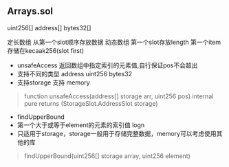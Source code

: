 ## Arrays.sol

uint256[]   address[]   bytes32[]

定长数组 从第一个slot顺序存放数据
动态数组 第一个slot存放length  第一个item存储在kecaak256(slot first)

- unsafeAccess 返回数组中指定索引的元素值,自行保证pos不会超出
- 支持不同的类型 address uint256 bytes32
- 支持storage  支持 memory
> function unsafeAccess(address[] storage arr, uint256 pos) internal pure returns (StorageSlot.AddressSlot storage)

- findUpperBound
- 第一个大于或等于element的元素的索引值   logn
- 只适用于storage，storage一般用于存储完整数据，memory可以考虑使用其他的库
> findUpperBound(uint256[] storage array, uint256 element)